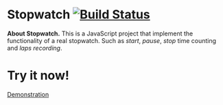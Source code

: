 **Stopwatch** [![Build Status](https://travis-ci.org/Kachanov/Stopwatch.svg?branch=master)](https://travis-ci.org/Kachanov/Stopwatch)
=============

**About Stopwatch.** This is a JavaScript project that implement the functionality of a real stopwatch. Such as *start*, *pause*, *stop* time counting and *laps recording*.

**Try it now!**
=============

[Demonstration](http://jsfiddle.net/v5b50531/embedded/result/)